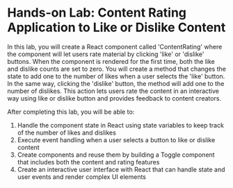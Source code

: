 # Hands-on Lab: Content Rating Application to Like or Dislike Content

In this lab, you will create a React component called 'ContentRating' where the component will let users rate material by clicking 'like' or 'dislike' buttons. When the component is rendered for the first time, both the like and dislike counts are set to zero. You will create a method that changes the state to add one to the number of likes when a user selects the 'like' button. In the same way, clicking the 'dislike' button, the method will add one to the number of dislikes. This action lets users rate the content in an interactive way using like or dislike button and provides feedback to content creators.

After completing this lab, you will be able to:

1. Handle the component state in React using state variables to keep track of the number of likes and dislikes
2. Execute event handling when a user selects a button to like or dislike content
3. Create components and reuse them by building a Toggle component that includes both the content and rating features
4. Create an interactive user interface with React that can handle state and user events and render complex UI elements
